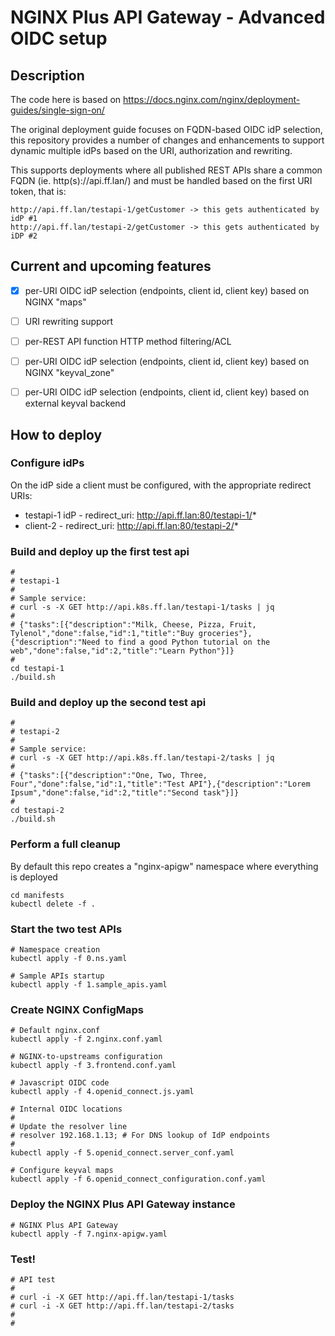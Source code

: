 # NGINX Plus API Gateway - Advanced OIDC setup

## Description

The code here is based on https://docs.nginx.com/nginx/deployment-guides/single-sign-on/

The original deployment guide focuses on FQDN-based OIDC idP selection, this repository provides a number of changes and enhancements to support dynamic multiple idPs based on the URI, authorization and rewriting.

This supports deployments where all published REST APIs share a common FQDN (ie. http(s)://api.ff.lan/) and must be handled based on the first URI token, that is:

```
http://api.ff.lan/testapi-1/getCustomer -> this gets authenticated by idP #1
http://api.ff.lan/testapi-2/getCustomer -> this gets authenticated by iDP #2
```

## Current and upcoming features

- [X] per-URI OIDC idP selection (endpoints, client id, client key) based on NGINX "maps"

- [ ] URI rewriting support
- [ ] per-REST API function HTTP method filtering/ACL
- [ ] per-URI OIDC idP selection (endpoints, client id, client key) based on NGINX "keyval_zone"
- [ ] per-URI OIDC idP selection (endpoints, client id, client key) based on external keyval backend


## How to deploy

### Configure idPs

On the idP side a client must be configured, with the appropriate redirect URIs:

- testapi-1 idP - redirect_uri: http://api.ff.lan:80/testapi-1/*
- client-2 - redirect_uri: http://api.ff.lan:80/testapi-2/*


### Build and deploy up the first test api

```
#
# testapi-1
# 
# Sample service:
# curl -s -X GET http://api.k8s.ff.lan/testapi-1/tasks | jq
#
# {"tasks":[{"description":"Milk, Cheese, Pizza, Fruit, Tylenol","done":false,"id":1,"title":"Buy groceries"},{"description":"Need to find a good Python tutorial on the web","done":false,"id":2,"title":"Learn Python"}]}
#
cd testapi-1
./build.sh
```

### Build and deploy up the second test api

```
#
# testapi-2
#
# Sample service:
# curl -s -X GET http://api.k8s.ff.lan/testapi-2/tasks | jq
#
# {"tasks":[{"description":"One, Two, Three, Four","done":false,"id":1,"title":"Test API"},{"description":"Lorem Ipsum","done":false,"id":2,"title":"Second task"}]}
#
cd testapi-2
./build.sh
```

### Perform a full cleanup

By default this repo creates a "nginx-apigw" namespace where everything is deployed

```
cd manifests
kubectl delete -f .
```

### Start the two test APIs

```
# Namespace creation
kubectl apply -f 0.ns.yaml

# Sample APIs startup
kubectl apply -f 1.sample_apis.yaml
```

### Create NGINX ConfigMaps

```
# Default nginx.conf
kubectl apply -f 2.nginx.conf.yaml 

# NGINX-to-upstreams configuration
kubectl apply -f 3.frontend.conf.yaml

# Javascript OIDC code
kubectl apply -f 4.openid_connect.js.yaml

# Internal OIDC locations
#
# Update the resolver line
# resolver 192.168.1.13; # For DNS lookup of IdP endpoints
#
kubectl apply -f 5.openid_connect.server_conf.yaml

# Configure keyval maps
kubectl apply -f 6.openid_connect_configuration.conf.yaml
```

### Deploy the NGINX Plus API Gateway instance

```
# NGINX Plus API Gateway
kubectl apply -f 7.nginx-apigw.yaml
```

### Test!

```
# API test
#
# curl -i -X GET http://api.ff.lan/testapi-1/tasks
# curl -i -X GET http://api.ff.lan/testapi-2/tasks
#
#
```

